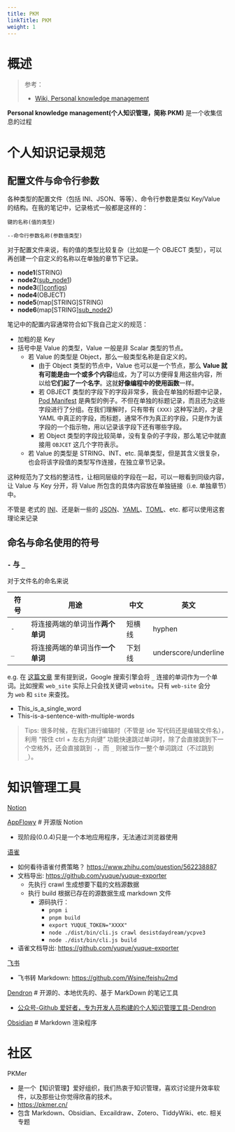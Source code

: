 ```yaml
---
title: PKM
linkTitle: PKM
weight: 1
---
```


# 概述

> 参考：
>
> - [Wiki, Personal knowledge management](https://en.wikipedia.org/wiki/Personal_knowledge_management)

**Personal knowledge management(个人知识管理，简称 PKM)** 是一个收集信息的过程

# 个人知识记录规范

## 配置文件与命令行参数

各种类型的配置文件（包括 INI、JSON、等等）、命令行参数是类似 Key/Value 的结构。在我的笔记中，记录格式一般都是这样的：

`键的名称(值的类型)`

`--命令行参数名称(参数值类型)`

对于配置文件来说，有的值的类型比较复杂（比如是一个 OBJECT 类型），可以再创建一个自定义的名称以在单独的章节下记录。

- **node1**(STRING)
- **node2**([sub_node1](#sub_node1))
- **node3**(\[][configs](#configs))
- **node4**(OBJECT)
- **node5**(map\[STRING]STRING)
- **node6**(map\[STRING][sub_node2](#sub_node2))

笔记中的配置内容通常符合如下我自己定义的规范：

- 加粗的是 Key
- 括号中是 Value 的类型，Value 一般是非 Scalar 类型的节点。
  - 若 Value 的类型是 Object，那么一般类型名称是自定义的。
    - 由于 Object 类型的节点中，Value 也可以是一个节点，那么 **Value 就有可能是由一个或多个内容**组成，为了可以方便得复用这些内容，所以给**它们起了一个名字**。这就**好像编程中的使用函数**一样。
    - 若 OBJECT 类型的字段下的字段非常多，我会在单独的标题中记录，[Pod Manifest](/docs/10.云原生/Kubernetes/API%20Resource%20与%20Object/API%20参考/工作负载资源/Pod%20Manifest.md) 是典型的例子。不但在单独的标题记录，而且还为这些字段进行了分组。在我们理解时，只有带有 `(XXX)` 这种写法的，才是 YAML 中真正的字段，而标题，通常不作为真正的字段，只是作为该字段的一个指示物，用以记录该字段下还有哪些字段。
    - 若 Object 类型的字段比较简单，没有复杂的子字段，那么笔记中就直接用 `OBJCET` 这几个字符表示。
  - 若 Value 的类型是 STRING、INT、etc. 简单类型，但是其含义很复杂，也会将该字段值的类型写作连接，在独立章节记录。

这种规范为了文档的整洁性，让相同层级的字段在一起，可以一眼看到同级内容，让 Value 与 Key 分开，将 Value 所包含的具体内容放在单独链接（i.e. 单独章节）中。

不管是 老式的 [INI](/docs/2.编程/无法分类的语言/INI.md)、还是新一些的 [JSON](/docs/2.编程/无法分类的语言/JSON.md)、[YAML](/docs/2.编程/无法分类的语言/YAML.md)、[TOML](/docs/2.编程/无法分类的语言/TOML.md)、etc. 都可以使用这套理论来记录

## 命名与命名使用的符号

### `-` 与 `_`

对于文件名的命名来说

| 符号  | 用途                 | 中文  | 英文                   |
| --- | ------------------ | --- | -------------------- |
| `-` | 将连接两端的单词当作**两个单词** | 短横线 | hyphen               |
| `_` | 将连接两端的单词当作**一个单词** | 下划线 | underscore/underline |

e.g. 在 [这篇文章](https://adoyle.me/Today-I-Learned/others/file-naming-with-underscores-and-dashes.html) 里有提到说，Google 搜索引擎会将 `_` 连接的单词作为一个单词。比如搜索 `web_site` 实际上只会找关键词 `website`。只有 `web-site` 会分为 `web` 和 `site` 来查找。

- This_is_a_single_word
- This-is-a-sentence-with-multiple-words

> Tips: 很多时候，在我们进行编辑时（不管是 ide 写代码还是编辑文件名），利用 “按住 ctrl + 左右方向键” 功能快速跳过单词时，除了会直接跳到下一个空格外，还会直接跳到 `-`，而 `_` 则被当作一整个单词跳过（不过跳到 `_`）。

# 知识管理工具

[Notion](https://www.notion.so/)

[AppFlowy](https://github.com/AppFlowy-IO/AppFlowy) # 开源版 Notion

- 现阶段(0.0.4)只是一个本地应用程序，无法通过浏览器使用

[语雀](https://www.yuque.com/)

- 如何看待语雀付费策略？ https://www.zhihu.com/question/562238887
- 文档导出: https://github.com/yuque/yuque-exporter
  - 先执行 crawl 生成想要下载的文档源数据
  - 执行 build 根据已存在的源数据生成 markdown 文件
    - 源码执行：
      - `pnpm i`
      - `pnpm build`
      - `export YUQUE_TOKEN="XXXX"`
      - `node ./dist/bin/cli.js crawl desistdaydream/ycpve3`
      - `node ./dist/bin/cli.js build`
- 语雀文档导出: https://github.com/yuque/yuque-exporter

[飞书](https://www.feishu.cn/product/docs)

- 飞书转 Markdown: https://github.com/Wsine/feishu2md

[Dendron](https://github.com/dendronhq/dendron) # 开源的、本地优先的、基于 MarkDown 的笔记工具

- [公众号-Github 爱好者，专为开发人员构建的个人知识管理工具-Dendron](https://mp.weixin.qq.com/s/HbM93O49aOgW6w_ZX9lzlA)

[Obsidian](/docs/学习/PKM/Obsidian.md) # Markdown 渲染程序

# 社区

PKMer

- 是一个【知识管理】爱好组织，我们热衷于知识管理，喜欢讨论提升效率软件，以及那些让你觉得欣喜的技术。
- https://pkmer.cn/
- 包含 Markdown、Obsidian、Excaildraw、Zotero、TiddyWiki、etc. 相关专题
